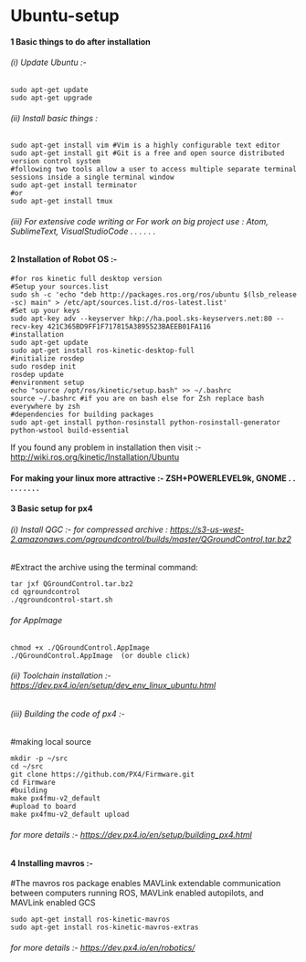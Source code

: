 # Ubuntu-setup

#### 1 Basic things to do after installation

###### (i) Update Ubuntu :-

```shell
sudo apt-get update
sudo apt-get upgrade
```

###### (ii) Install basic things :

```shell
sudo apt-get install vim #Vim is a highly configurable text editor
sudo apt-get install git #Git is a free and open source distributed version control system
#following two tools allow a user to access multiple separate terminal sessions inside a single terminal window
sudo apt-get install terminator
#or
sudo apt-get install tmux
```

###### (iii) For extensive code writing or For work on big project use : Atom, SublimeText, VisualStudioCode . . . . . .

#### 2 Installation of Robot OS :-

```shell
#for ros kinetic full desktop version
#Setup your sources.list
sudo sh -c 'echo "deb http://packages.ros.org/ros/ubuntu $(lsb_release -sc) main" > /etc/apt/sources.list.d/ros-latest.list'
#Set up your keys
sudo apt-key adv --keyserver hkp://ha.pool.sks-keyservers.net:80 --recv-key 421C365BD9FF1F717815A3895523BAEEB01FA116
#installation
sudo apt-get update
sudo apt-get install ros-kinetic-desktop-full
#initialize rosdep
sudo rosdep init
rosdep update
#environment setup
echo "source /opt/ros/kinetic/setup.bash" >> ~/.bashrc
source ~/.bashrc #if you are on bash else for Zsh replace bash everywhere by zsh
#dependencies for building packages
sudo apt-get install python-rosinstall python-rosinstall-generator python-wstool build-essential
```

If you found any problem in installation then visit :- <http://wiki.ros.org/kinetic/Installation/Ubuntu>

#### For making your linux more attractive :- ZSH+POWERLEVEL9k, GNOME . . . . . . . . .

#### 3 Basic setup for px4

###### (i) Install QGC :- for compressed archive : <https://s3-us-west-2.amazonaws.com/qgroundcontrol/builds/master/QGroundControl.tar.bz2>

#Extract the archive using the terminal command:

```shell
tar jxf QGroundControl.tar.bz2
cd qgroundcontrol
./qgroundcontrol-start.sh
```

###### for AppImage

```shell
chmod +x ./QGroundControl.AppImage
./QGroundControl.AppImage  (or double click)
```

###### (ii) Toolchain installation :- <https://dev.px4.io/en/setup/dev_env_linux_ubuntu.html>

###### (iii) Building the code of px4 :-

#making local source

```shell
mkdir -p ~/src
cd ~/src
git clone https://github.com/PX4/Firmware.git
cd Firmware
#building
make px4fmu-v2_default
#upload to board
make px4fmu-v2_default upload
```

###### for more details :- <https://dev.px4.io/en/setup/building_px4.html>

#### 4 Installing mavros :-

#The mavros ros package enables MAVLink extendable communication between computers running ROS, MAVLink enabled autopilots, and MAVLink enabled GCS

```shell
sudo apt-get install ros-kinetic-mavros
sudo apt-get install ros-kinetic-mavros-extras
```

###### for more details :- <https://dev.px4.io/en/robotics/>
